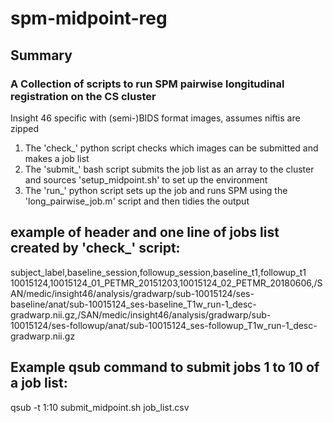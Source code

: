# spm-midpoint-reg


## Summary

### A Collection of scripts to run SPM pairwise longitudinal registration on the CS cluster

Insight 46 specific with (semi-)BIDS format images, assumes niftis are zipped

1. The 'check_' python script checks which images can be submitted and makes a job list
2. The 'submit_' bash script submits the job list as an array to the cluster and sources 'setup_midpoint.sh' to set up the environment
3. The 'run_' python script sets up the job and runs SPM using the 'long_pairwise_job.m' script and then tidies the output

## example of header and one line of jobs list created by 'check_' script:

subject_label,baseline_session,followup_session,baseline_t1,followup_t1
10015124,10015124_01_PETMR_20151203,10015124_02_PETMR_20180606,/SAN/medic/insight46/analysis/gradwarp/sub-10015124/ses-baseline/anat/sub-10015124_ses-baseline_T1w_run-1_desc-gradwarp.nii.gz,/SAN/medic/insight46/analysis/gradwarp/sub-10015124/ses-followup/anat/sub-10015124_ses-followup_T1w_run-1_desc-gradwarp.nii.gz

## Example qsub command to submit jobs 1 to 10 of a job list:

qsub -t 1:10 submit_midpoint.sh job_list.csv

